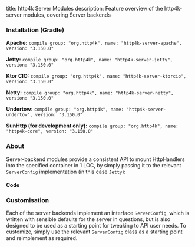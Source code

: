 title: http4k Server Modules
description: Feature overview of the http4k-server modules, covering Server backends

### Installation (Gradle)
**Apache:** ```compile group: "org.http4k", name: "http4k-server-apache", version: "3.150.0"```

**Jetty:** ```compile group: "org.http4k", name: "http4k-server-jetty", version: "3.150.0"```

**Ktor CIO:** ```compile group: "org.http4k", name: "http4k-server-ktorcio", version: "3.150.0"```

**Netty:** ```compile group: "org.http4k", name: "http4k-server-netty", version: "3.150.0"```

**Undertow:** ```compile group: "org.http4k", name: "http4k-server-undertow", version: "3.150.0"```

**SunHttp (for development only):** ```compile group: "org.http4k", name: "http4k-core", version: "3.150.0"```

### About
Server-backend modules provide a consistent API to mount HttpHandlers into the specified container in 1 LOC, by 
simply passing it to the relevant `ServerConfig` implementation (in this case `Jetty`):

#### Code [<img class="octocat"/>](https://github.com/http4k/http4k/blob/master/src/docs/guide/modules/servers/example_http.kt)
<script src="https://gist-it.appspot.com/https://github.com/http4k/http4k/blob/master/src/docs/guide/modules/servers/example_http.kt"></script>

### Customisation
Each of the server backends implement an interface `ServerConfig`, which is written with sensible defaults for the server in questions, 
but is also designed to be used as a starting point for tweaking to API user needs. To customize, simply use the relevant `ServerConfig` 
class as a starting point and reimplement as required.
